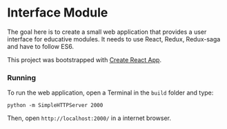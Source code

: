 # Interface Module

The goal here is to create a small web application that provides a user interface for educative modules. It needs to use React, Redux, Redux-saga and have to follow ES6.

This project was bootstrapped with [Create React App](https://github.com/facebookincubator/create-react-app).

### Running

To run the web application, open a Terminal in the `build` folder and type:

`python -m SimpleHTTPServer 2000`

Then, open `http://localhost:2000/` in a internet browser.